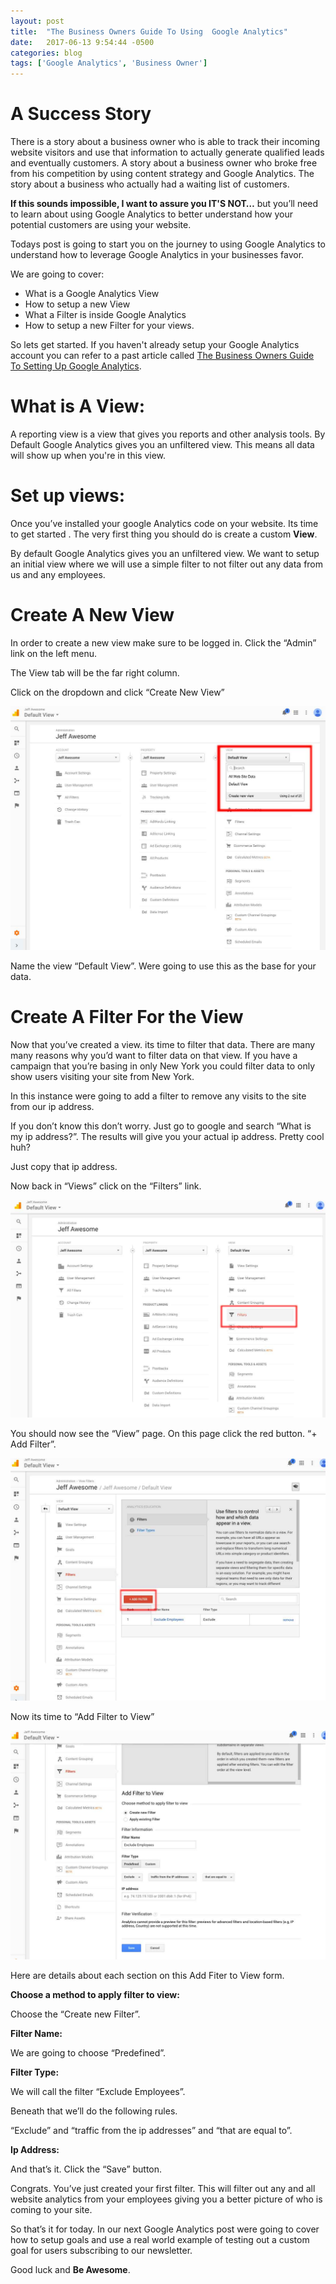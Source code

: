 ```yaml
---
layout: post
title:  "The Business Owners Guide To Using  Google Analytics"
date:   2017-06-13 9:54:44 -0500
categories: blog
tags: ['Google Analytics', 'Business Owner']
---
```



A Success Story
===================

There is a story about a business owner who is able to track their incoming website visitors and use that information
to actually generate qualified leads and eventually customers.  A story about a business owner who broke free from his
competition by using content strategy and Google Analytics.  The story about a business who actually had a waiting
list of customers.


**If this sounds impossible, I want to assure you IT'S NOT…** but you’ll need to learn about using Google Analytics to better
understand how your potential customers are using your website.

Todays post is going to start you on the journey to using Google Analytics to understand how to leverage Google Analytics
in your businesses favor.

We are going to cover:
* What is a Google Analytics View
* How to setup a new View
* What a Filter is inside Google Analytics
* How to setup a new Filter for your views.


So lets get started. If you haven't already setup your Google Analytics account you can refer to a past article called
[The Business Owners Guide To Setting Up Google Analytics](http://jeffawesome.com/2017/06/10/the-business-owners-guide-to-setting-up-google-analytics.html).


What is A View:
=================

A reporting view is a view that gives you reports and other analysis tools.  By Default Google Analytics gives you an
unfiltered view. This means all data will show up when you're in this view.



Set up views:
===================

Once you’ve installed your google Analytics code on your website.  Its time to get started .
The very first thing you should do is create a custom **View**.

By default Google Analytics gives you an unfiltered view.
We want to setup an initial view where we will use a simple filter to not filter out any data from us and any employees.


Create A New View
=====================

In order to create a new view make sure to be logged in. Click the “Admin” link on the left menu.

The View tab will be the far right column.

Click on the dropdown and click “Create New View”

![Setting up a custom view](/assets/img/add-views-analytics-1.jpg)

Name the view “Default View”. Were going to use this as the base for your data.


Create A Filter For the View
===============================

Now that you’ve created a view. its time to filter that data. There are many many reasons why you’d want to filter
data on that view.  If you have a campaign that you’re basing in only New York you could filter data to only
show users visiting your site from New York.

In this instance were going to add a filter to remove any visits to the site from our ip address.

If you don’t know this don’t worry. Just go to google and search “What is my ip address?”.
The results will give you your actual ip address.  Pretty cool huh?

Just copy that ip address.

Now back in “Views” click on the “Filters” link.

![Create A Filter for the view](/assets/img/add-views-analytics-4.jpg)

You should now see the “View” page.  On this page click the red button. “+ Add Filter”.

![Create A Filter for the view](/assets/img/add-views-analytics-5.jpg)


Now its time to “Add Filter to View”

![Create A Filter for the view](/assets/img/add-views-analytics-6.jpg)


Here are details about each section on this Add Fiter to View form.

**Choose a method to apply filter to view:**

Choose the “Create new Filter”.

**Filter Name:**

We are going to choose “Predefined”.

**Filter Type:**

We will call the filter “Exclude Employees”.

Beneath that we’ll do the following rules.

“Exclude”  and  “traffic from the ip addresses” and “that are equal to”.

**Ip Address:**

And that’s it.  Click the “Save” button.

Congrats. You’ve just created your first filter. This will filter out any and all website analytics from your
employees giving you a better picture of who is coming to your site.

So that’s it for today. In our next Google Analytics post were going to cover how to setup goals and use a real
world example of testing out a custom goal for users subscribing to our newsletter.

Good luck and **Be Awesome**.
